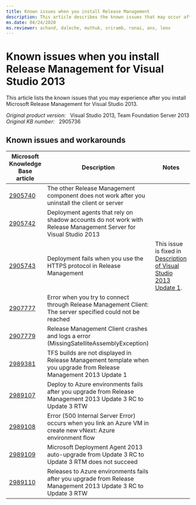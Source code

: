```yaml
---
title: Known issues when you install Release Management
description: This article describes the known issues that may occur after you install Release Management for Visual Studio 2013.
ms.date: 04/24/2020
ms.reviewer: achand, daleche, muthuk, sriramb, ronai, ans, leov
---
```

# Known issues when you install Release Management for Visual Studio 2013

This article lists the known issues that you may experience after you install Microsoft Release Management for Visual Studio 2013.

_Original product version:_ &nbsp; Visual Studio 2013, Team Foundation Server 2013  
_Original KB number:_ &nbsp; 2905736

## Known issues and workarounds

|Microsoft Knowledge Base article|Description|Notes|
|---|---|---|
| [2905740](https://support.microsoft.com/help/2905740)|The other Release Management component does not work after you uninstall the client or server||
| [2905742](https://support.microsoft.com/help/2905742)|Deployment agents that rely on shadow accounts do not work with Release Management Server for Visual Studio 2013||
| [2905743](https://support.microsoft.com/help/2905743)|Deployment fails when you use the HTTPS protocol in Release Management|This issue is fixed in [Description of Visual Studio 2013 Update 1](https://support.microsoft.com/help/2911573).|
| [2907777](https://support.microsoft.com/help/2907777)|Error when you try to connect through Release Management Client: The server specified could not be reached ||
| [2907779](https://support.microsoft.com/help/2907779)|Release Management Client crashes and logs a error (MissingSatelliteAssemblyException)||
| [2989381](https://support.microsoft.com/help/2989381)|TFS builds are not displayed in Release Management template when you upgrade from Release Management 2013 Update 1||
| [2989107](https://support.microsoft.com/help/2989107)|Deploy to Azure environments fails after you upgrade from Release Management 2013 Update 3 RC to Update 3 RTW||
| [2989108](https://support.microsoft.com/help/2989108)|Error (500 Internal Server Error) occurs when you link an Azure VM in create new vNext: Azure environment flow||
| [2989109](https://support.microsoft.com/help/2989109)|Microsoft Deployment Agent 2013 auto-upgrade from Update 3 RC to Update 3 RTM does not succeed||
| [2989110](https://support.microsoft.com/help/2989110)|Releases to Azure environments fails after you upgrade from Release Management 2013 Update 3 RC to Update 3 RTW||
